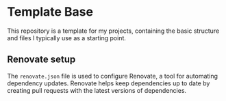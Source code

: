 # Template Base

This repository is a template for my projects, containing the basic structure
and files I typically use as a starting point.

## Renovate setup

The `renovate.json` file is used to configure Renovate, a tool for automating
dependency updates. Renovate helps keep dependencies up to date by creating
pull requests with the latest versions of dependencies.
